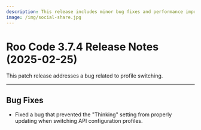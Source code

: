 ```yaml
---
description: This release includes minor bug fixes and performance improvements.
image: /img/social-share.jpg
---
```


# Roo Code 3.7.4 Release Notes (2025-02-25)

This patch release addresses a bug related to profile switching.

---

## Bug Fixes

- Fixed a bug that prevented the "Thinking" setting from properly updating when switching API configuration profiles.
